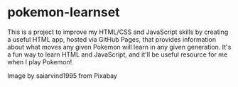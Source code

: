 # pokemon-learnset
This is a project to improve my HTML/CSS and JavaScript skills by creating a useful HTML app, hosted via GitHub Pages, that provides information about what moves any given Pokemon will learn in any given generation. It's a fun way to learn HTML and JavaScript, and it'll be useful resource for me when I play Pokemon! 

Image by saiarvind1995 from Pixabay
